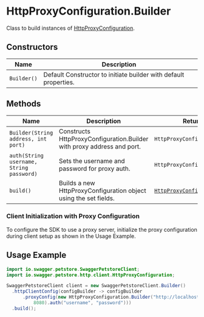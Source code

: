 
# HttpProxyConfiguration.Builder

Class to build instances of [HttpProxyConfiguration](../doc/http-proxy-configuration.md).

## Constructors

| Name | Description |
|  --- | --- |
| `Builder()` | Default Constructor to initiate builder with default properties. |

## Methods

| Name | Description | Return Type |
|  --- | --- | --- |
| `Builder(String address, int port)` | Constructs HttpProxyConfiguration.Builder with proxy address and port. | `HttpProxyConfiguration.Builder` |
| `auth(String username, String password)` | Sets the username and password for proxy auth. | `HttpProxyConfiguration.Builder` |
| `build()` | Builds a new HttpProxyConfiguration object using the set fields. | [`HttpProxyConfiguration`](../doc/http-proxy-configuration.md) |

### Client Initialization with Proxy Configuration

To configure the SDK to use a proxy server, initialize the proxy configuration during client setup as shown in the Usage Example.

## Usage Example

```java
import io.swagger.petstore.SwaggerPetstoreClient;
import io.swagger.petstore.http.client.HttpProxyConfiguration;

SwaggerPetstoreClient client = new SwaggerPetstoreClient.Builder()
  .httpClientConfig(configBuilder -> configBuilder
      .proxyConfig(new HttpProxyConfiguration.Builder("http://localhost",
          8080).auth("username", "password")))
  .build();
```

